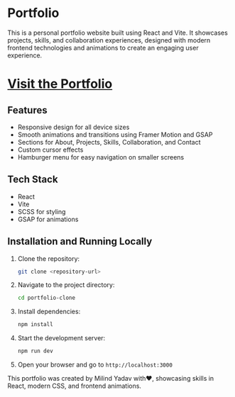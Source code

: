 # Portfolio

This is a personal portfolio website built using React and Vite. It showcases projects, skills, and collaboration experiences, designed with modern frontend technologies and animations to create an engaging user experience.

<h1><a href="https://milindpersonal-3dportfolio.netlify.app/">Visit the Portfolio</a></h1>

## Features

- Responsive design for all device sizes
- Smooth animations and transitions using Framer Motion and GSAP
- Sections for About, Projects, Skills, Collaboration, and Contact
- Custom cursor effects
- Hamburger menu for easy navigation on smaller screens

## Tech Stack

- React
- Vite
- SCSS for styling
- GSAP for animations

## Installation and Running Locally

1. Clone the repository:
   ```bash
   git clone <repository-url>
   ```
2. Navigate to the project directory:
   ```bash
   cd portfolio-clone
   ```
3. Install dependencies:
   ```bash
   npm install
   ```
4. Start the development server:
   ```bash
   npm run dev
   ```
5. Open your browser and go to `http://localhost:3000`



This portfolio was created by Milind Yadav with♥️, showcasing skills in React, modern CSS, and frontend animations.
